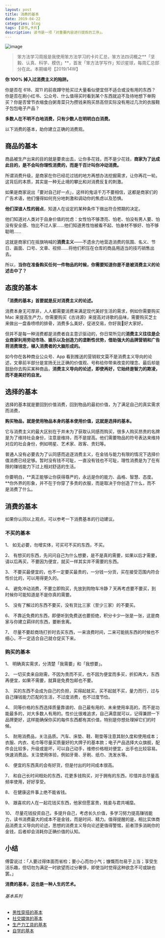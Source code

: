 ```yaml
---
layout: post
title: 消费的基本
date: 2019-04-22
categories: blog
tags: [读书,卡片]
description: 读书是一项「对重要内容进行提炼的工序」。
---
```



![image](http://upload-images.jianshu.io/upload_images/32598-3f0ad7f4ec6d24d3?imageMogr2/auto-orient/strip%7CimageView2/2/w/1240)

> 笨方法学习周报是我使用笨方法学习的卡片汇总，笨方法四词概之**「坚毅、认真、科学、模仿」**，首发「笨方法学写作」知识星球，每周汇总部分在此。本期编号【2019/14W】

**你 100% 掉入过消费主义的陷阱。**

你是否在 618、双11 的前夜蹲守抢买过大量看似便宜但不适合或没有用的东西？你是否在刷小红书、公众号、什么值得买时看到某个东西就迫不及待地想下单购买？你是否曾节衣缩食白粥青菜只为攒钱来购买昂高但实际没有用过几次的衣服鞋子包包电子产品？

**多数人在不明不白地消费，只有少数人在明明白白消费。**

以下消费的基本，助你建立正确的消费观。

## 商品的基本

商品被生产出来的目的就是要卖出去，让你多花钱，而不是少花钱，**商家为了达成此目的，是不会叫你理性消费的，而是千百计叫你冲动消费。**

所谓消费升级，是商家在你已经花过钱的地方再想办法挖掘需求，让你再花一轮。这背后的本质，其实是一种无止境的攀比和对消费反复的刺激。 

如果是商家说出「要对自己好一点」，这样的鬼话千万不要相信，这都是商家们的广告术语，他们懂得如何充分地刺激和调动你的焦虑以及恐惧。

**他们深谙人性的弱点**，知道人在设定的某种条件下做出符合预期的决定。

他们知道对人类对于自身价值的忧虑：女性怕不够漂亮、怕老、怕没有男人要、怕没有安全感、怕比不过人家……他们知道男性怕被看不起、怕身材不够好、怕不够聪明……

这就是商家们在摇旗呐喊的**消费主义**——不遗余力地营造消费的氛围、名义、节日、画面、口号、文章、视频……将他们积压在仓库的商品用适当的技巧销售出去。

所以，**当你在准备购买任何一件物品的时候，你需要知道你是不是被消费主义的论述击中了？**

## 态度的基本

**「消费的基本」首要就是反对消费主义的论述。**

消费本身无可厚非，人人都需要消费来满足现代美好生活的需求，例如你需要购买 Mac 来提高生产力，你需要购买《古诗源》来提高对诗歌的品味，需要购买芝士来做出一盘香喷喷的排骨，消费多么美好，促进交易，你好我好大家好。

但并不是每一种消费都是消费者自主意识驱动的，你日常所见的**消费主义往往是企业商家利用劳动市场、娱乐以及创造力的垄断性优势，借助强大的品牌营销和广告将消费理念，植入消费者的大脑形成的。**

如今你在各种商业公众号、App 看到推送的营销软文莫不是消费主义导向的论述，文章前半部分是宣扬无比正确的价值观、号称给你带来改变的理念、最后却是鼓励你去购买某种商品，**消费主义导向的论述，即使再好，它始终是智力的欺凌，而不是美好的自发。**

## 选择的基本

选择的基本就是要回到价值消费，回到物品的最初价值，为了满足自己的真实需求而消费，

**购买物品，就是使用物品本身的基本使用价值，这就是选择的基本。**

它与消费主义的最大区别在于并未为了获取认同感而购买，很多人购买昂贵的名牌是为了维持社会身份，注意是维持，而不是提高。他们需要物品的符号表达来维持对应的社会身份，例如明星、艺术家、政客、贵妇等。

普通人没有必要去为了认同感而追逐消费主义，在金钱与能力有限的情况下选择价值消费已经足够。暂时没有钱不可耻，一直没有钱也不可耻，理性消费是为了在有限的赚钱能力下过上相对舒适的生活。

你要明白，**真正能够让你获得尊严的，永远是你的能力、品格、智慧、态度。**你外界的形象，并不在于你穿了多贵的衣服，而是取决于你创造了什么，而不是消费了什么。

## 消费的基本

如果你认同以上观点，可以参考一下消费基本的行动建议。

### 不买的基本

1、 如无必要，勿增实体，可买可不买的东西，不买。

2、 有想买的东西，先问问自己为什么想要，是不是真的需要，如果以后才需要，请以后再买，不要因为便宜，就买一样其实并不需要的东西。

3、 不要买最便宜的，也不一定要买最贵的，一分钱一分货，买在接受范围内符合性价比的，可以用得更久的。

4、 避免冲动消费，不要立即购买，先放到购物车冷静 7 天再考虑要不要买，到时候你可能知道是不是你真的需要。

5、 没有了解过的东西不要买，没有货比三家（至少三家）的不要买。

6、 不靠近免费的东西，即便听到免费送也要拒绝，积分卡少一张是一张，这是商家与你建立羁绊的东西，要断舍离。

7、 尽量不要趁商场打折时去买东西，一来浪费时间，二来可能挑东西的时候也不细心，不一定适合自己就仓促买下来。

### 购买的基本

1、 明确真实需求，分清楚「我需要」和「我想要」。

2、 一切买卖来自刚需，不因为贵而不买，也不因为便宜而多买，折扣再大，东西再便宜，如果不需要，就算是免费包邮也不要。

3、 买的东西不会成为自己的负担，买得起就买，买不起就不买，量力而行，过与自己赚钱能力匹配的生活，不过度消费，也不过度节俭。

4、 同等价格的东西选择质量靠谱的、自己最有用的、未来使用率高的，而不是功能最多的，对大多数人有用的。性价比很难追求，自己满意就可以，记得兼顾一下品牌更好，这样能确保你买的每件东西都有其价值，特别是你想处理掉它们的时候。

5、 耐用消费品，关注品质。汽车、床垫、鞋、鞋垫等注意其耐久度和使用成本；衣服、内衣、毛巾等尽量买质量好的大牌子的基本款；电子产品选择大众旗舰，配件会比较多，升级或是坏，可以自己动手，维修价格相对便宜，出手也比较容易。快速消费品，关注使用体验，例如牙膏、牙刷、纸巾、洗发水等。

6、 便宜的东西真的会有好货，但是付出的时间成本很高。

7、 和自己长时间相处的东西，花更多钱购买，对于拥有的东西，珍惜并且尽量高频率使用，好好享受。

8、 在健康这件事上绝不能省钱。

9、 跟喜欢的人在一起花钱买东西，他家但愿富贵，贱妾与君共哺糜。

10、 尽量花钱投资自己，多提升自己，考虑长久价值，多学习努力提高赚钱能力，读书消费最大的成本不是金钱，而是时间、精力。值得提醒的是，相比实体商品消费主义导向的论述，思想的消费主义导向论述更值得警惕，前者顶多消耗你的金钱，后者却会消耗你正确价值的认知。

## 小结

傅雷说过：「人要过得体面而省检；要小心而勿小气；慷慨而勿易于上当；享受生活乐趣，但切勿为满足一时欲望而过分奢侈，即使当时觉得这种欲念不可或缺也罢。」

**消费的基本，这也是一种人生的艺术。**

###### 基本系列

* [男性穿搭的基本 ](https://mp.weixin.qq.com/s?__biz=MzA4MTQ0NDQxNg==&mid=2650640160&idx=1&sn=4e09fc6e170fb5e270fb539c8b365498&chksm=879dc40fb0ea4d196688877870224cf55373ef893fe0497dcafd665fb0bce943d85008cfc8a6&token=471667507&lang=zh_CN#rd)
* [社交媒体的基本 ](https://mp.weixin.qq.com/s?__biz=MzA4MTQ0NDQxNg==&mid=2650640146&idx=1&sn=24acbcf2873f74b96668cee3cacdc10a&chksm=879dc43db0ea4d2b4ba843b15224fda22cca9e763cebab5d644a9b4727edb23acf07a9a95d8c&token=471667507&lang=zh_CN#rd)
* [生产力工具的基本](https://mp.weixin.qq.com/s?__biz=MzA4MTQ0NDQxNg==&mid=2650640136&idx=1&sn=102cf60f71e36a54929a75c1a25b8939&chksm=879dc427b0ea4d3180c28c5aa89a4d3842b89564022c9a02b0212323cc9fcd48e892f19403ff&token=471667507&lang=zh_CN#rd)
* [自学的基本](https://mp.weixin.qq.com/s?__biz=MzA4MTQ0NDQxNg==&mid=2650640132&idx=1&sn=b59988b403fcb4d8807d0299ecca52cc&chksm=879dc42bb0ea4d3d90c0ec3cfd64ff08559d690feae3d9f5a22f2da40307a0b443f38da69497&token=471667507&lang=zh_CN#rd)

